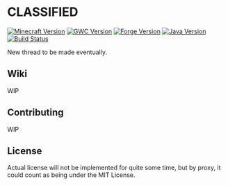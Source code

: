 CLASSIFIED 
===========

[![Minecraft Version](http://img.shields.io/minecraft/1.7.10.png?color=green)](https://minecraft.net/)
[![GWC Version](http://img.shields.io/george_washington_carver/5.0.0.png?color=green)](https://github.com/Um-Mitternacht/George-Washington-Carver-1.7)
[![Forge Version](http://img.shields.io/forge/10.13.4.1566.png?color=green)](http://files.minecraftforge.net/)
[![Java Version](http://img.shields.io/java/7.png?color=green)](https://www.java.com/en/)
[![Build Status](https://travis-ci.org/Um-Mitternacht/George-Washington-Carver-1.7.svg?branch=master)](https://travis-ci.org/Um-Mitternacht/George-Washington-Carver-1.7) 

New thread to be made eventually.

## Wiki

WIP

## Contributing 

WIP

## License

Actual license will not be implemented for quite some time, but by proxy, it could count as being under the MIT License.

